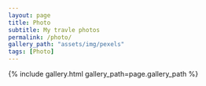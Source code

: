 ```yaml
---
layout: page
title: Photo
subtitle: My travle photos
permalink: /photo/
gallery_path: "assets/img/pexels"
tags: [Photo]
---
```


<!--This is a photo gallery made from the static files in the `assets/img/pexels` folder. 
I wanted to create automatically a simple gallery from a folder without having to create a markdown page as you would for the portfolio.-->


{% include gallery.html gallery_path=page.gallery_path %}